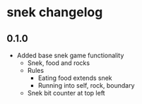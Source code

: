 # snek changelog

## 0.1.0

- Added base snek game functionality
  - Snek, food and rocks
  - Rules
    - Eating food extends snek
    - Running into self, rock, boundary
  - Snek bit counter at top left
